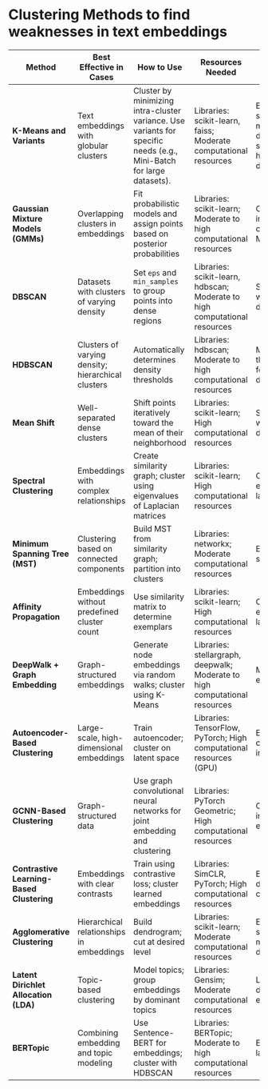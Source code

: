 # Clustering Methods to find weaknesses in text embeddings

| **Method**                                | **Best Effective in Cases**                        | **How to Use**                                                                                                       | **Resources Needed**                                                        | **Efficiency**                                                             | **References**                                                                                              | **Code Resources**                                                                                                             |
| ----------------------------------------- | -------------------------------------------------- | -------------------------------------------------------------------------------------------------------------------- | --------------------------------------------------------------------------- | -------------------------------------------------------------------------- | ----------------------------------------------------------------------------------------------------------- | ------------------------------------------------------------------------------------------------------------------------------ |
| **K-Means and Variants**                  | Text embeddings with globular clusters             | Cluster by minimizing intra-cluster variance. Use variants for specific needs (e.g., Mini-Batch for large datasets). | Libraries: scikit-learn, faiss; Moderate computational resources            | Efficient for small to medium datasets; struggles with high-dimensionality | [scikit-learn K-Means](https://scikit-learn.org/stable/modules/clustering.html#k-means)                     | [faiss GitHub](https://github.com/facebookresearch/faiss)                                                                      |
| **Gaussian Mixture Models (GMMs)**        | Overlapping clusters in embeddings                 | Fit probabilistic models and assign points based on posterior probabilities                                          | Libraries: scikit-learn; Moderate to high computational resources           | Computationally intensive compared to K-Means                              | [scikit-learn GMM](https://scikit-learn.org/stable/modules/mixture.html)                                    | N/A                                                                                                                            |
| **DBSCAN**                                | Datasets with clusters of varying density          | Set `eps` and `min_samples` to group points into dense regions                                                       | Libraries: scikit-learn, hdbscan; Moderate to high computational resources  | Scales poorly with high dimensionality                                     | [scikit-learn DBSCAN](https://scikit-learn.org/stable/modules/clustering.html#dbscan)                       | [DBSCAN tutorial](https://github.com/scikit-learn/scikit-learn/blob/main/examples/cluster/plot_dbscan.py)                      |
| **HDBSCAN**                               | Clusters of varying density; hierarchical clusters | Automatically determines density thresholds                                                                          | Libraries: hdbscan; Moderate to high computational resources                | More efficient than DBSCAN for large datasets                              | [HDBSCAN GitHub](https://github.com/scikit-learn-contrib/hdbscan)                                           | [HDBSCAN package](https://github.com/scikit-learn-contrib/hdbscan)                                                             |
| **Mean Shift**                            | Well-separated dense clusters                      | Shift points iteratively toward the mean of their neighborhood                                                       | Libraries: scikit-learn; High computational resources                       | Scales poorly with large datasets                                          | [Mean Shift](https://scikit-learn.org/stable/modules/clustering.html#mean-shift)                            | N/A                                                                                                                            |
| **Spectral Clustering**                   | Embeddings with complex relationships              | Create similarity graph; cluster using eigenvalues of Laplacian matrices                                             | Libraries: scikit-learn; High computational resources                       | Computationally expensive for large datasets                               | [Spectral Clustering](https://scikit-learn.org/stable/modules/clustering.html#spectral-clustering)          | [Spectral Clustering Example](https://scikit-learn.org/stable/auto_examples/cluster/plot_ward_structured_vs_unstructured.html) |
| **Minimum Spanning Tree (MST)**           | Clustering based on connected components           | Build MST from similarity graph; partition into clusters                                                             | Libraries: networkx; Moderate computational resources                       | Efficient for small datasets                                               | [NetworkX Documentation](https://networkx.org/)                                                             | [MST Clustering Example](https://networkx.org/)                                                                                |
| **Affinity Propagation**                  | Embeddings without predefined cluster count        | Use similarity matrix to determine exemplars                                                                         | Libraries: scikit-learn; High computational resources                       | Computationally expensive for large datasets                               | [Affinity Propagation](https://scikit-learn.org/stable/modules/clustering.html#affinity-propagation)        | N/A                                                                                                                            |
| **DeepWalk + Graph Embedding**            | Graph-structured embeddings                        | Generate node embeddings via random walks; cluster using K-Means                                                     | Libraries: stellargraph, deepwalk; Moderate to high computational resources | Moderately efficient                                                       | [DeepWalk GitHub](https://github.com/phanein/deepwalk)                                                      | N/A                                                                                                                            |
| **Autoencoder-Based Clustering**          | Large-scale, high-dimensional embeddings           | Train autoencoder; cluster on latent space                                                                           | Libraries: TensorFlow, PyTorch; High computational resources (GPU)          | Effective but computationally intensive                                    | [Autoencoder Example](https://github.com/keras-team/keras)                                                  | N/A                                                                                                                            |
| **GCNN-Based Clustering**                 | Graph-structured data                              | Use graph convolutional neural networks for joint embedding and clustering                                           | Libraries: PyTorch Geometric; High computational resources                  | Computationally intensive but effective                                    | [PyTorch Geometric](https://github.com/pyg-team/pytorch_geometric)                                          | [GCNN clustering](https://github.com/rusty1s/pytorch_geometric)                                                                |
| **Contrastive Learning-Based Clustering** | Embeddings with clear contrasts                    | Train using contrastive loss; cluster learned embeddings                                                             | Libraries: SimCLR, PyTorch; High computational resources                    | Efficient for downstream clustering                                        | [SimCLR GitHub](https://github.com/google-research/simclr)                                                  | [Contrastive Clustering](https://github.com/open-mmlab)                                                                        |
| **Agglomerative Clustering**              | Hierarchical relationships in embeddings           | Build dendrogram; cut at desired level                                                                               | Libraries: scikit-learn; Moderate computational resources                   | Efficient for small to medium datasets                                     | [Agglomerative Clustering](https://scikit-learn.org/stable/modules/clustering.html#hierarchical-clustering) | N/A                                                                                                                            |
| **Latent Dirichlet Allocation (LDA)**     | Topic-based clustering                             | Model topics; group embeddings by dominant topics                                                                    | Libraries: Gensim; Moderate computational resources                         | Less suited for dense embeddings                                           | [Gensim LDA](https://radimrehurek.com/gensim/)                                                              | N/A                                                                                                                            |
| **BERTopic**                              | Combining embedding and topic modeling             | Use Sentence-BERT for embeddings; cluster with HDBSCAN                                                               | Libraries: BERTopic; Moderate to high computational resources               | Effective for large datasets                                               | [BERTopic GitHub](https://github.com/MaartenGr/BERTopic)                                                    | N/A                                                                                                                            |
